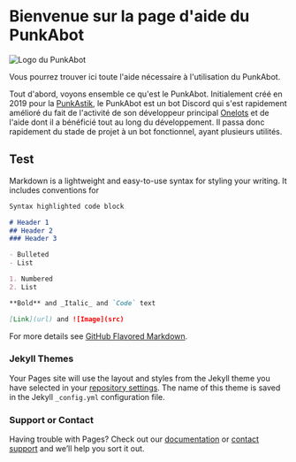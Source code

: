 
# Bienvenue sur la page d'aide du PunkAbot
![Logo du PunkAbot](https://cdn.discordapp.com/avatars/606915149651116052/f8c9d5858266fb584c184b67f555d2bc.png?size=1024)

Vous pourrez trouver ici toute l'aide nécessaire à l'utilisation du PunkAbot.

Tout d'abord, voyons ensemble ce qu'est le PunkAbot.
Initialement créé en 2019 pour la [PunkAstik](https://discord.gg/Punkastik), le PunkAbot est un bot Discord qui s'est rapidement amélioré du fait de l'activité de son développeur principal [Onelots](https://github.com/Oneloutre) et de l'aide dont il a bénéficié tout au long du développement. Il passa donc rapidement du stade de projet à un bot fonctionnel, ayant plusieurs utilités.

## Test

Markdown is a lightweight and easy-to-use syntax for styling your writing. It includes conventions for

```markdown
Syntax highlighted code block

# Header 1
## Header 2
### Header 3

- Bulleted
- List

1. Numbered
2. List

**Bold** and _Italic_ and `Code` text

[Link](url) and ![Image](src)
```

For more details see [GitHub Flavored Markdown](https://guides.github.com/features/mastering-markdown/).

### Jekyll Themes

Your Pages site will use the layout and styles from the Jekyll theme you have selected in your [repository settings](https://github.com/Manuel83/sample/settings). The name of this theme is saved in the Jekyll `_config.yml` configuration file.

### Support or Contact

Having trouble with Pages? Check out our [documentation](https://help.github.com/categories/github-pages-basics/) or [contact support](https://github.com/contact) and we’ll help you sort it out.
